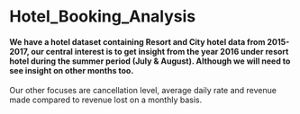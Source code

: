 # Hotel_Booking_Analysis
#### We have a hotel dataset containing Resort and City hotel data from 2015-2017, our central interest is to get insight from the year 2016 under resort hotel during the summer period (July  & August). Although we will need to see insight on other months too.
Our other focuses are cancellation level, average daily rate and revenue made compared to revenue lost on a monthly basis.
